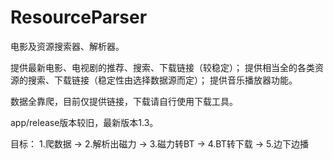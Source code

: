 # ResourceParser
电影及资源搜索器、解析器。

提供最新电影、电视剧的推荐、搜索、下载链接（较稳定）；
提供相当全的各类资源的搜索、下载链接（稳定性由选择数据源而定）；
提供音乐播放器功能。

数据全靠爬，目前仅提供链接，下载请自行使用下载工具。

app/release版本较旧，最新版本1.3。

目标：
1.爬数据 -> 2.解析出磁力 -> 3.磁力转BT -> 4.BT转下载 -> 5.边下边播



